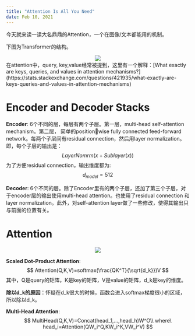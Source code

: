 ```yaml
---
title: "Attention Is All You Need"
date: Feb 10, 2021
---
```


今天就来读一读大名鼎鼎的Attention，一个在图像/文本都能用的机制。

下图为Transformer的结构。
<center>
<img src="../imgs/transformer.png">
</center>
在attention中，query, key,value经常被提到，这里有一个解释：[What exactly are keys, queries, and values in attention mechanisms?](https://stats.stackexchange.com/questions/421935/what-exactly-are-keys-queries-and-values-in-attention-mechanisms)

# Encoder and Decoder Stacks

**Encoder**: 6个不同的层，每层有两个子层。第一层，multi-head self-attention mechanism。第二层， 简单的positionwise fully connected feed-forward network。每两个子层间有residual connection，然后用layer normalization。即，每个子层的输出是：
$$
LayerNomrm(x+Sublayer(x))
$$
为了方便residual connection，输出维度都为:
$$
d_{model}=512
$$


**Decoder**: 6个不同的层。除了Encoder里有的两个子层，还加了第三个子层，对于encoder层的输出使用multi-head attention。也使用了residual connection 和 layer normalization。此外，对self-attention layer做了一些修改，使得其输出只与前面的位置有关。

# Attention

<center>
<img src="../imgs/attention.png">
</center>

**Scaled Dot-Product Attention**:
$$
Attention(Q,K,V)=softmax(\frac{QK^T}{\sqrt{d_k}})V
$$
其中，Q是query的矩阵，K是key的矩阵，V是value的矩阵，d_k是key的维度。

**除以d_k的原因**：怀疑在d_k很大的时候，函数会进入softmax梯度很小的区域，所以除以d_k。



**Multi-Head Attention**:
$$
MultiHead(Q,K,V)=Concat(head_1,...,head_h)W^O\\
where\ head_i=Attention(QW_i^Q,KW_i^K,VW_i^V)
$$
